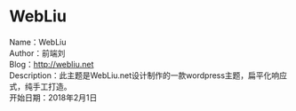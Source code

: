 # WebLiu
Name：WebLiu<br>
Author：前端刘<br>
Blog：http://webliu.net<br>
Description：此主题是WebLiu.net设计制作的一款wordpress主题，扁平化响应式，纯手工打造。<br>
开始日期：2018年2月1日
